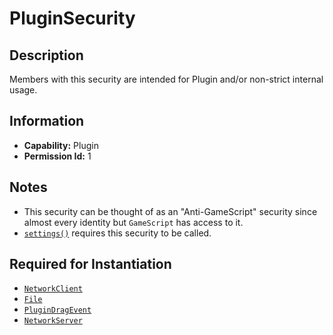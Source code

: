 # PluginSecurity

## Description
Members with this security are intended for Plugin and/or non-strict internal usage.

## Information
- **Capability:** Plugin
- **Permission Id:** 1

## Notes
- This security can be thought of as an "Anti-GameScript" security since almost every identity but `GameScript` has access to it.
- [`settings()`](https://create.roblox.com/docs/reference/engine/globals/RobloxGlobals#settings) requires this security to be called.

## Required for Instantiation
- [`NetworkClient`](https://create.roblox.com/docs/reference/engine/classes/NetworkClient)
- [`File`](https://create.roblox.com/docs/reference/engine/classes/File)
- [`PluginDragEvent`](https://create.roblox.com/docs/reference/engine/classes/PluginDragEvent)
- [`NetworkServer`](https://create.roblox.com/docs/reference/engine/classes/NetworkServer)
